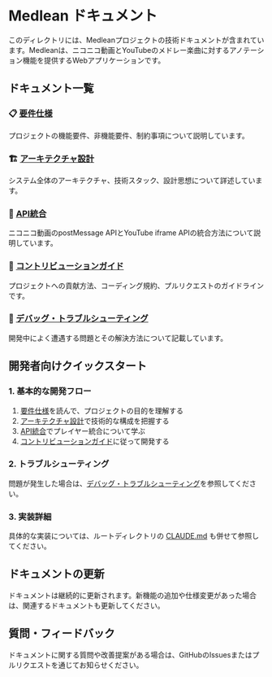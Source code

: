 # Medlean ドキュメント

このディレクトリには、Medleanプロジェクトの技術ドキュメントが含まれています。Medleanは、ニコニコ動画とYouTubeのメドレー楽曲に対するアノテーション機能を提供するWebアプリケーションです。

## ドキュメント一覧

### 📋 [要件仕様](./requirements.md)
プロジェクトの機能要件、非機能要件、制約事項について説明しています。

### 🏗️ [アーキテクチャ設計](./architecture.md)
システム全体のアーキテクチャ、技術スタック、設計思想について詳述しています。

### 🔌 [API統合](./api-integration.md)
ニコニコ動画のpostMessage APIとYouTube iframe APIの統合方法について説明しています。

### 🤝 [コントリビューションガイド](./contributing.md)
プロジェクトへの貢献方法、コーディング規約、プルリクエストのガイドラインです。

### 🐛 [デバッグ・トラブルシューティング](./debug-issues.md)
開発中によく遭遇する問題とその解決方法について記載しています。

## 開発者向けクイックスタート

### 1. 基本的な開発フロー
1. [要件仕様](./requirements.md)を読んで、プロジェクトの目的を理解する
2. [アーキテクチャ設計](./architecture.md)で技術的な構成を把握する
3. [API統合](./api-integration.md)でプレイヤー統合について学ぶ
4. [コントリビューションガイド](./contributing.md)に従って開発する

### 2. トラブルシューティング
問題が発生した場合は、[デバッグ・トラブルシューティング](./debug-issues.md)を参照してください。

### 3. 実装詳細
具体的な実装については、ルートディレクトリの [CLAUDE.md](../CLAUDE.md) も併せて参照してください。

## ドキュメントの更新

ドキュメントは継続的に更新されます。新機能の追加や仕様変更があった場合は、関連するドキュメントも更新してください。

## 質問・フィードバック

ドキュメントに関する質問や改善提案がある場合は、GitHubのIssuesまたはプルリクエストを通じてお知らせください。